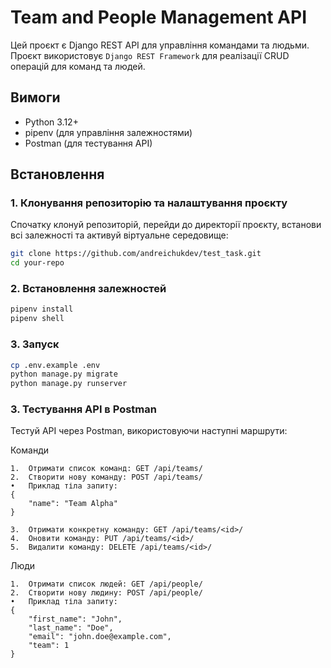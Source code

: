 # Team and People Management API

Цей проєкт є Django REST API для управління командами та людьми. Проєкт використовує `Django REST Framework` для реалізації CRUD операцій для команд та людей.

## Вимоги

- Python 3.12+
- pipenv (для управління залежностями)
- Postman (для тестування API)

## Встановлення

### 1. Клонування репозиторію та налаштування проєкту

Спочатку клонуй репозиторій, перейди до директорії проєкту, встанови всі залежності та активуй віртуальне середовище:

```bash
git clone https://github.com/andreichukdev/test_task.git
cd your-repo
```


### 2. Встановлення залежностей
```bash
pipenv install
pipenv shell
```

### 3. Запуск
```bash
cp .env.example .env
python manage.py migrate
python manage.py runserver
```

### 3. Тестування API в Postman

Тестуй API через Postman, використовуючи наступні маршрути:

Команди

	1.	Отримати список команд: GET /api/teams/
	2.	Створити нову команду: POST /api/teams/
	•	Приклад тіла запиту:
    {
        "name": "Team Alpha"
    }

    3.	Отримати конкретну команду: GET /api/teams/<id>/
	4.	Оновити команду: PUT /api/teams/<id>/
	5.	Видалити команду: DELETE /api/teams/<id>/

Люди

	1.	Отримати список людей: GET /api/people/
	2.	Створити нову людину: POST /api/people/
	•	Приклад тіла запиту:
    {
        "first_name": "John",
        "last_name": "Doe",
        "email": "john.doe@example.com",
        "team": 1
    }